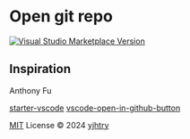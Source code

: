 # Open git repo

<a href="https://marketplace.visualstudio.com/items?itemName=yjhtry.open-git-repo" target="__blank"><img src="https://img.shields.io/visual-studio-marketplace/v/yjhtry.open-git-repo.svg?color=eee&amp;label=VS%20Code%20Marketplace&logo=visual-studio-code" alt="Visual Studio Marketplace Version" /></a>

## Inspiration

Anthony Fu

[starter-vscode](https://github.com/antfu/starter-vscode)
[vscode-open-in-github-button](https://github.com/antfu/vscode-open-in-github-button)

[MIT](./LICENSE) License © 2024 [yjhtry](https://github.com/yjhtry)
